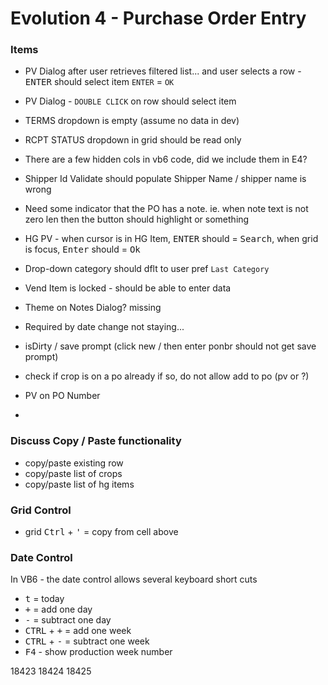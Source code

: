 # Evolution 4 - Purchase Order Entry

### Items

* PV Dialog after user retrieves filtered list... and user selects a row - <kbd>ENTER</kbd> should select item  `ENTER` = `OK`
* PV Dialog - `DOUBLE CLICK` on row should select item
* TERMS dropdown is empty (assume no data in dev)
* RCPT STATUS dropdown in grid should be read only
* There are a few hidden cols in vb6 code, did we include them in E4?
* Shipper Id Validate should populate Shipper Name / shipper name is wrong
* Need some indicator that the PO has a note.  ie. when note text is not zero len then the button should highlight or something
* HG PV - when cursor is in HG Item, <kbd>ENTER</kbd> should = <kbd>Search</kbd>, when grid is focus, <kbd>Enter</kbd> should = <kbd>Ok</kbd>
* Drop-down category should dflt to user pref `Last Category`

* Vend Item is locked - should be able to enter data 
* Theme on Notes Dialog? missing
* Required by date change not staying...
* isDirty / save prompt (click new / then enter ponbr should not get save prompt)
* check if crop is on a po already if so, do not allow add to po (pv or ?)
* PV on PO Number
* 

### Discuss Copy / Paste functionality
* copy/paste existing row
* copy/paste list of crops
* copy/paste list of hg items

### Grid Control
* grid <kbd>Ctrl</kbd> + <kbd>'</kbd> = copy from cell above



### Date Control


In VB6 - the date control allows several keyboard short cuts

* <kbd>t</kbd> = today
* <kbd>+</kbd> = add one day
* <kbd>-</kbd> = subtract one day
* <kbd>CTRL</kbd> + <kbd>+</kbd> = add one week
* <kbd>CTRL</kbd> + <kbd>-</kbd> = subtract one week
* <kbd>F4</kbd> - show production week number

18423
18424
18425